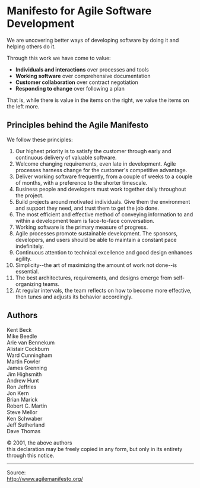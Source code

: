 # Manifesto for Agile Software Development

We are uncovering better ways of developing software by doing it and helping others do it.

Through this work we have come to value:

- **Individuals and interactions** over processes and tools
- **Working software** over comprehensive documentation
- **Customer collaboration** over contract negotiation
- **Responding to change** over following a plan

That is, while there is value in the items on the right, we value the items on the left more.

## Principles behind the Agile Manifesto

We follow these principles:

1. Our highest priority is to satisfy the customer through early and continuous delivery of valuable software.
2. Welcome changing requirements, even late in development. Agile processes harness change for the customer's competitive advantage.
3. Deliver working software frequently, from a couple of weeks to a couple of months, with a preference to the shorter timescale.
4. Business people and developers must work together daily throughout the project.
5. Build projects around motivated individuals. Give them the environment and support they need, and trust them to get the job done.
6. The most efficient and effective method of conveying information to and within a development team is face-to-face conversation.
7. Working software is the primary measure of progress.
8. Agile processes promote sustainable development. The sponsors, developers, and users should be able to maintain a constant pace indefinitely.
9. Continuous attention to technical excellence and good design enhances agility.
10. Simplicity--the art of maximizing the amount of work not done--is essential.
11. The best architectures, requirements, and designs emerge from self-organizing teams.
12. At regular intervals, the team reflects on how to become more effective, then tunes and adjusts its behavior accordingly.

## Authors

Kent Beck    
Mike Beedle    
Arie van Bennekum    
Alistair Cockburn    
Ward Cunningham    
Martin Fowler    
James Grenning    
Jim Highsmith    
Andrew Hunt    
Ron Jeffries    
Jon Kern    
Brian Marick    
Robert C. Martin    
Steve Mellor    
Ken Schwaber    
Jeff Sutherland    
Dave Thomas    

© 2001, the above authors    
this declaration may be freely copied in any form, 
but only in its entirety through this notice. 

----

Source:    
http://www.agilemanifesto.org/